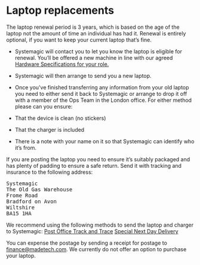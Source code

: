 # Laptop replacements

The laptop renewal period is 3 years, which is based on the age of the laptop not the amount of time an individual has had it. Renewal is entirely optional, if you want to keep your current laptop that’s fine. 

- Systemagic will contact you to let you know the laptop is eligible for renewal. You’ll be offered a new machine in line with our agreed [Hardware Specifications for your role.](https://github.com/madetech/handbook/blob/main/guides/it/Hardware.md)

- Systemagic will then arrange to send you a new laptop. 

- Once you've finished transferring any information from your old laptop you need to either send it back to Systemagic or arrange to drop it off with a member of the Ops Team in the London office. For either method please can you ensure: 
- That the device is clean (no stickers)
- That the charger is included
- There is a note with your name on it so that Systemagic can identify who it’s from. 

If you are posting the laptop you need to ensure it’s suitably packaged and has plenty of padding to ensure a safe return. Send it with tracking and insurance to the following address: 

<pre>
Systemagic
The Old Gas Warehouse
Frome Road
Bradford on Avon
Wiltshire
BA15 1HA
</pre>

We recommend using the following methods to send the laptop and charger to Systemagic:
[Post Office Track and Trace](https://www.postoffice.co.uk/track-trace)
[Special Next Day Delivery](https://www.royalmail.com/sending/uk/special-delivery-guaranteed-1pm)

You can expense the postage by sending a receipt for postage to finance@madetech.com. We currently do not offer an option to purchase your laptop.
